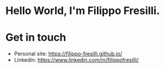 # Hello World, I'm Filippo Fresilli. 

# Get in touch

* Personal site: https://filippo-fresilli.github.io/
* Linkedin: https://www.linkedin.com/in/filippofresilli/
